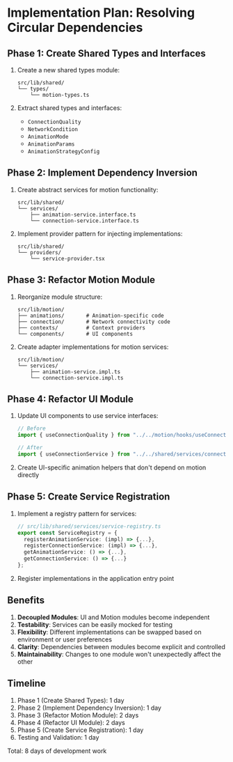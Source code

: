 # Implementation Plan: Resolving Circular Dependencies

## Phase 1: Create Shared Types and Interfaces

1. Create a new shared types module:

   ```
   src/lib/shared/
   └── types/
       └── motion-types.ts
   ```

2. Extract shared types and interfaces:
   - `ConnectionQuality`
   - `NetworkCondition`
   - `AnimationMode`
   - `AnimationParams`
   - `AnimationStrategyConfig`

## Phase 2: Implement Dependency Inversion

1. Create abstract services for motion functionality:

   ```
   src/lib/shared/
   └── services/
       ├── animation-service.interface.ts
       └── connection-service.interface.ts
   ```

2. Implement provider pattern for injecting implementations:
   ```
   src/lib/shared/
   └── providers/
       └── service-provider.tsx
   ```

## Phase 3: Refactor Motion Module

1. Reorganize module structure:

   ```
   src/lib/motion/
   ├── animations/       # Animation-specific code
   ├── connection/       # Network connectivity code
   ├── contexts/         # Context providers
   └── components/       # UI components
   ```

2. Create adapter implementations for motion services:
   ```
   src/lib/motion/
   └── services/
       ├── animation-service.impl.ts
       └── connection-service.impl.ts
   ```

## Phase 4: Refactor UI Module

1. Update UI components to use service interfaces:

   ```ts
   // Before
   import { useConnectionQuality } from "../../motion/hooks/useConnectionQuality";

   // After
   import { useConnectionService } from "../../shared/services/connection-service.interface";
   ```

2. Create UI-specific animation helpers that don't depend on motion directly

## Phase 5: Create Service Registration

1. Implement a registry pattern for services:

   ```ts
   // src/lib/shared/services/service-registry.ts
   export const ServiceRegistry = {
     registerAnimationService: (impl) => {...},
     registerConnectionService: (impl) => {...},
     getAnimationService: () => {...},
     getConnectionService: () => {...}
   };
   ```

2. Register implementations in the application entry point

## Benefits

1. **Decoupled Modules**: UI and Motion modules become independent
2. **Testability**: Services can be easily mocked for testing
3. **Flexibility**: Different implementations can be swapped based on environment or user preferences
4. **Clarity**: Dependencies between modules become explicit and controlled
5. **Maintainability**: Changes to one module won't unexpectedly affect the other

## Timeline

1. Phase 1 (Create Shared Types): 1 day
2. Phase 2 (Implement Dependency Inversion): 1 day
3. Phase 3 (Refactor Motion Module): 2 days
4. Phase 4 (Refactor UI Module): 2 days
5. Phase 5 (Create Service Registration): 1 day
6. Testing and Validation: 1 day

Total: 8 days of development work
